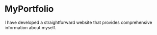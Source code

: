 # MyPortfolio
I have developed a straightforward website that provides comprehensive information about myself.
